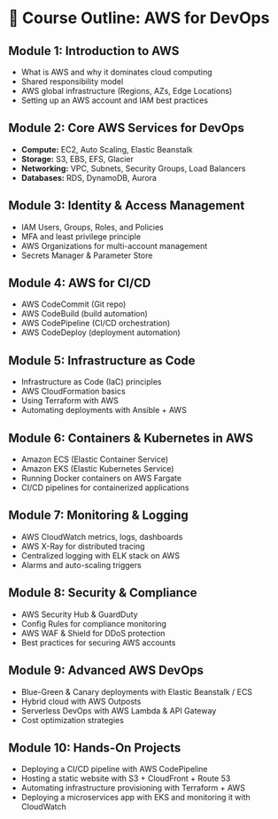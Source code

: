 
# 📘 Course Outline: AWS for DevOps

## Module 1: Introduction to AWS
- What is AWS and why it dominates cloud computing  
- Shared responsibility model  
- AWS global infrastructure (Regions, AZs, Edge Locations)  
- Setting up an AWS account and IAM best practices  

## Module 2: Core AWS Services for DevOps
- **Compute:** EC2, Auto Scaling, Elastic Beanstalk  
- **Storage:** S3, EBS, EFS, Glacier  
- **Networking:** VPC, Subnets, Security Groups, Load Balancers  
- **Databases:** RDS, DynamoDB, Aurora  

## Module 3: Identity & Access Management
- IAM Users, Groups, Roles, and Policies  
- MFA and least privilege principle  
- AWS Organizations for multi-account management  
- Secrets Manager & Parameter Store  

## Module 4: AWS for CI/CD
- AWS CodeCommit (Git repo)  
- AWS CodeBuild (build automation)  
- AWS CodePipeline (CI/CD orchestration)  
- AWS CodeDeploy (deployment automation)  

## Module 5: Infrastructure as Code
- Infrastructure as Code (IaC) principles  
- AWS CloudFormation basics  
- Using Terraform with AWS  
- Automating deployments with Ansible + AWS  

## Module 6: Containers & Kubernetes in AWS
- Amazon ECS (Elastic Container Service)  
- Amazon EKS (Elastic Kubernetes Service)  
- Running Docker containers on AWS Fargate  
- CI/CD pipelines for containerized applications  

## Module 7: Monitoring & Logging
- AWS CloudWatch metrics, logs, dashboards  
- AWS X-Ray for distributed tracing  
- Centralized logging with ELK stack on AWS  
- Alarms and auto-scaling triggers  

## Module 8: Security & Compliance
- AWS Security Hub & GuardDuty  
- Config Rules for compliance monitoring  
- AWS WAF & Shield for DDoS protection  
- Best practices for securing AWS accounts  

## Module 9: Advanced AWS DevOps
- Blue-Green & Canary deployments with Elastic Beanstalk / ECS  
- Hybrid cloud with AWS Outposts  
- Serverless DevOps with AWS Lambda & API Gateway  
- Cost optimization strategies  

## Module 10: Hands-On Projects
- Deploying a CI/CD pipeline with AWS CodePipeline  
- Hosting a static website with S3 + CloudFront + Route 53  
- Automating infrastructure provisioning with Terraform + AWS  
- Deploying a microservices app with EKS and monitoring it with CloudWatch  
